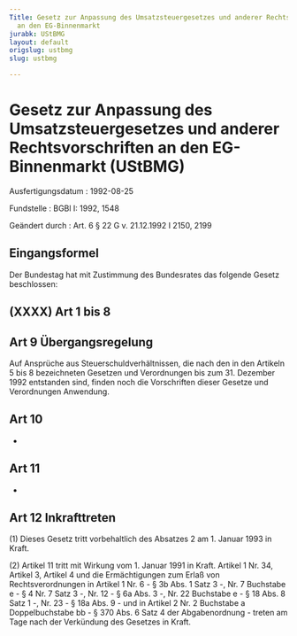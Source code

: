 ```yaml
---
Title: Gesetz zur Anpassung des Umsatzsteuergesetzes und anderer Rechtsvorschriften
  an den EG-Binnenmarkt
jurabk: UStBMG
layout: default
origslug: ustbmg
slug: ustbmg

---
```


# Gesetz zur Anpassung des Umsatzsteuergesetzes und anderer Rechtsvorschriften an den EG-Binnenmarkt (UStBMG)

Ausfertigungsdatum
:   1992-08-25

Fundstelle
:   BGBl I: 1992, 1548

Geändert durch
:   Art. 6 § 22 G v. 21.12.1992 I 2150, 2199

## Eingangsformel

Der Bundestag hat mit Zustimmung des Bundesrates das folgende Gesetz
beschlossen:

## (XXXX) Art 1 bis 8

## Art 9 Übergangsregelung

Auf Ansprüche aus Steuerschuldverhältnissen, die nach den in den
Artikeln 5 bis 8 bezeichneten Gesetzen und Verordnungen bis zum 31.
Dezember 1992 entstanden sind, finden noch die Vorschriften dieser
Gesetze und Verordnungen Anwendung.

## Art 10

-

## Art 11

-

## Art 12 Inkrafttreten

(1) Dieses Gesetz tritt vorbehaltlich des Absatzes 2 am 1. Januar 1993
in Kraft.

(2) Artikel 11 tritt mit Wirkung vom 1. Januar 1991 in Kraft. Artikel
1 Nr. 34, Artikel 3, Artikel 4 und die Ermächtigungen zum Erlaß von
Rechtsverordnungen in Artikel 1 Nr. 6 - § 3b Abs. 1 Satz 3 -, Nr. 7
Buchstabe e - § 4 Nr. 7 Satz 3 -, Nr. 12 - § 6a Abs. 3 -, Nr. 22
Buchstabe e - § 18 Abs. 8 Satz 1 -, Nr. 23 - § 18a Abs. 9 - und in
Artikel 2 Nr. 2 Buchstabe a Doppelbuchstabe bb - § 370 Abs. 6 Satz 4
der Abgabenordnung - treten am Tage nach der Verkündung des Gesetzes
in Kraft.

